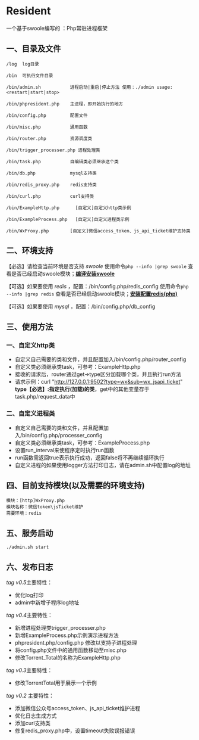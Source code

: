 # Resident
一个基于swoole编写的 ：Php常驻进程框架

## 一、目录及文件

```
/log  log目录

/bin  可执行文件目录

/bin/admin.sh           进程启动|重启|停止方法 使用：./admin usage:<restart|start|stop>

/bin/phpresident.php    主进程，即开始执行的地方

/bin/config.php         配置文件

/bin/misc.php           通用函数

/bin/router.php         资源调度类

/bin/trigger_processer.php 进程处理类

/bin/task.php           自编辑类必须继承这个类

/bin/db.php             mysql支持类

/bin/redis_proxy.php    redis支持类

/bin/curl.php           curl支持类

/bin/ExampleHttp.php      [自定义]自定义http类示例

/bin/ExampleProcess.php   [自定义]自定义进程类示例

/bin/WxProxy.php        [自定义]微信access_token、js_api_ticket维护支持类

```

## 二、环境支持
【必选】请检查当前环境是否支持 *swoole*
使用命令`php --info |grep swoole` 查看是否已经启动swoole模块；**[编译安装swoole](http://zengbingo.com/p/268.html)**

【可选】如果要使用 *redis* ，配置：/bin/config.php/redis_config
使用命令`php --info |grep redis` 查看是否已经启动swoole模块；**[安装配置redis(php)](http://zengbingo.com/p/392.html)**

【可选】如果要使用 *mysql* ，配置：/bin/config.php/db_config


## 三、使用方法
### 一、自定义http类
* 自定义自己需要的类和文件，并且配置加入/bin/config.php/router_config
* 自定义类必须继承类task，可参考：ExampleHttp.php
* 接收的请求后，router通过get->type区分加载哪个类，并且执行run方法
* 请求示例：curl "http://127.0.0.1:9502?type=wx&sub=wx_jsapi_ticket" **type【必选】:指定执行(加载)的类**，get中的其他变量存于task.php/request_data中

### 二、自定义进程类
* 自定义自己需要的类和文件，并且配置加入/bin/config.php/processer_config
* 自定义类必须继承类task，可参考：ExampleProcess.php
* 设置run_interval来使程序定时执行run函数
* run函数需返回true表示执行成功，返回false将不再继续循环执行
* 自定义进程的如果使用logger方法打印日志，请在admin.sh中配置log的地址

## 四、目前支持模块(以及需要的环境支持)
```
模块：[http]WxProxy.php
模块名称：微信token\jsTicket维护
需要环境：redis
```

## 五、服务启动
`./admin.sh start`

## 六、发布日志 

*tag v0.5*主要特性：
* 优化log打印
* admin中新增子程序log地址

*tag v0.4*主要特性：
* 新增进程处理类trigger_processer.php
* 新增ExampleProcess.php示例演示进程方法
* phpresident.php/config.php 修改以支持子进程处理
* 将config.php文件中的通用函数移动至misc.php
* 修改Torrent_Total的名称为ExampleHttp.php

*tag v0.3*主要特性：
* 修改TorrentTotal用于展示一个示例

*tag v0.2* 主要特性：
* 添加微信公众号access_token、js_api_ticket维护进程
* 优化日志生成方式
* 添加curl支持类
* 修复redis_proxy.php中，设置timeout失败误报错误
